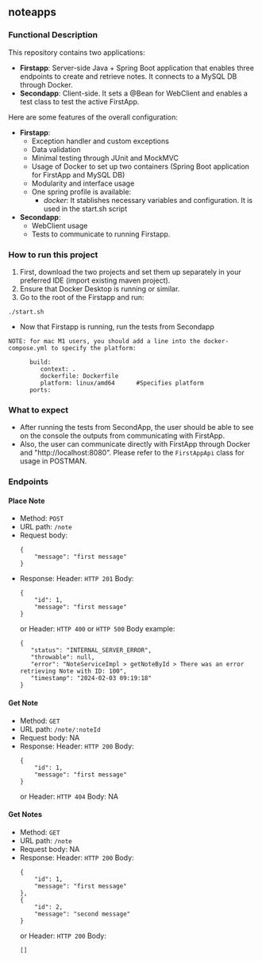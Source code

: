 ## noteapps
### Functional Description

This repository contains two applications:
- **Firstapp**: Server-side Java + Spring Boot application that enables three endpoints to create and retrieve notes. It connects to a MySQL DB through Docker.
- **Secondapp**: Client-side. It sets a @Bean for WebClient and enables a test class to test the active FirstApp.

Here are some features of the overall configuration:

- **Firstapp**:
  * Exception handler and custom exceptions
  * Data validation
  * Minimal testing through JUnit and MockMVC
  * Usage of Docker to set up two containers (Spring Boot application for FirstApp and MySQL DB)
  * Modularity and interface usage
  * One spring profile is available:
      * *docker*: It stablishes necessary variables and configuration. It is used in the start.sh script
- **Secondapp**:
  * WebClient usage
  * Tests to communicate to running Firstapp.

### How to run this project
1. First, download the two projects and set them up separately in your preferred IDE (import existing maven project).
2. Ensure that Docker Desktop is running or similar.
3. Go to the root of the Firstapp and run:
```
./start.sh
```
- Now that Firstapp is running, run the tests from Secondapp

```
NOTE: for mac M1 users, you should add a line into the docker-compose.yml to specify the platform:

      build:
         context: .
         dockerfile: Dockerfile
         platform: linux/amd64      #Specifies platform
      ports:
```
### What to expect
- After running the tests from SecondApp, the user should be able to see on the console the outputs from communicating with FirstApp.
- Also, the user can communicate directly with FirstApp through Docker and "http://localhost:8080". Please refer to the `FirstAppApi` class for usage in POSTMAN.

### Endpoints
#### Place Note
  - Method: `POST`
  - URL path: `/note`
  - Request body:
    ```
    {
        "message": "first message"
    }
    ```
  - Response:
    Header: `HTTP 201`
    Body:
      ```
      {
          "id": 1,
          "message": "first message"
      }
      ```
    or
    Header: `HTTP 400` or `HTTP 500`
    Body example:
      ```
     {
         "status": "INTERNAL_SERVER_ERROR",
         "throwable": null,
         "error": "NoteServiceImpl > getNoteById > There was an error retrieving Note with ID: 100",
         "timestamp": "2024-02-03 09:19:18"
     }
      ```
#### Get Note
  - Method: `GET`
  - URL path: `/note/:noteId`
  - Request body: NA
  - Response:
    Header: `HTTP 200`
    Body:
      ```
      {
          "id": 1,
          "message": "first message"
      }
      ```
    or
    Header: `HTTP 404`
    Body: NA
#### Get Notes
  - Method: `GET`
  - URL path: `/note`
  - Request body: NA
  - Response:
    Header: `HTTP 200`
    Body:
      ```
      {
          "id": 1,
          "message": "first message"
      },
      {
          "id": 2,
          "message": "second message"
      }
      ```
    or
    Header: `HTTP 200`
    Body:
      ```
      []
      ```
